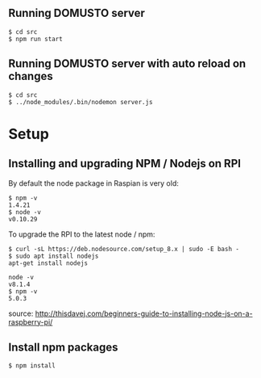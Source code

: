 ## Running DOMUSTO server

```
$ cd src
$ npm run start
```

## Running DOMUSTO server with auto reload on changes
```
$ cd src
$ ../node_modules/.bin/nodemon server.js
```

# Setup

## Installing and upgrading NPM / Nodejs on RPI

By default the node package in Raspian is very old:

```
$ npm -v
1.4.21
$ node -v
v0.10.29
```

To upgrade the RPI to the latest node / npm:

```
$ curl -sL https://deb.nodesource.com/setup_8.x | sudo -E bash -
$ sudo apt install nodejs
apt-get install nodejs

node -v
v8.1.4
$ npm -v
5.0.3
```

source: http://thisdavej.com/beginners-guide-to-installing-node-js-on-a-raspberry-pi/

## Install npm packages
```
$ npm install
```